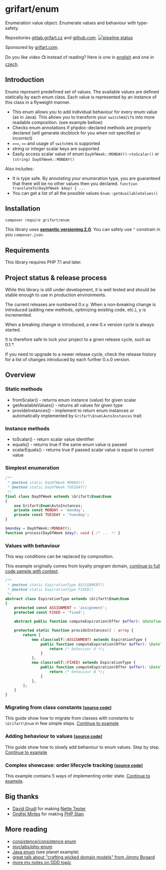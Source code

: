 # grifart/enum

Enumeration value object. Enumerate values and behaviour with type-safety.

Repositories [gitlab.grifart.cz](https://gitlab.grifart.cz/jkuchar1/grifart-enum)
and [github.com](https://github.com/grifart/enum).
[![pipeline status](https://gitlab.grifart.cz/jkuchar1/grifart-enum/badges/master/pipeline.svg)](https://gitlab.grifart.cz/jkuchar1/grifart-enum/commits/master)

Sponsored by [grifart.com](https://grifart.com).

Do you like video 📺 instead of reading? Here is one in [english](http://bit.ly/better-enum-for-php) and one in [czech](http://bit.ly/lepsi-enum-pro-php).

## Introduction

Enums represent predefined set of values. The available values are defined statically by each enum class. Each value is represented by an instance of this class in a flyweight manner.

- This enum allows you to add individual behaviour for every enum value (as in Java). This allows you to transform your `switch`es/`if`s into more readable composition. (see example bellow)
- Checks enum annotations if phpdoc-declared methods are properly declared (will generate docblock for you when not specified or incorrect)
- `===`, `==` and usage of `switch`es is supported
- string or integer scalar keys are supported
- Easily access scalar value of enum `DayOfWeek::MONDAY()->toScalar()` or `(string) DayOfWeek::MONDAY()`

Also includes:

- It is type safe. By annotating your enumeration type, you are guaranteed that there will be no other values then you declared. `function translateTo(DayOfWeek $day) { ...`
- You can get a list of all the possible values `Enum::getAvailableValues()`

## Installation

```bash
composer require grifart/enum
```

This library uses [**semantic versioning 2.0**](https://semver.org/spec/v2.0.0.html).
You can safely use `^` constrain in you `composer.json`.

## Requirements

This library requires PHP 7.1 and later.

## Project status & release process

While this library is still under development, it is well tested and should be stable enough to use in production environments.

The current releases are numbered 0.x.y. When a non-breaking change is introduced (adding new methods, optimizing existing code, etc.), y is incremented.

When a breaking change is introduced, a new 0.x version cycle is always started.

It is therefore safe to lock your project to a given release cycle, such as 0.1.*.

If you need to upgrade to a newer release cycle, check the release history for a list of changes introduced by each further 0.x.0 version.

## Overview

### Static methods

- fromScalar() - returns enum instance (value) for given scalar
- getAvailableValues() - returns all values for given type
- provideInstances() - implement to return enum instances or automatically implemented by `Grifart\Enum\AutoInstances` trait.

### Instance methods

- toScalar() - return scalar value identifier
- equals() - returns true if the same enum value is passed
- scalarEquals() - returns true if passed scalar value is equal to current value

### Simplest enumeration

```php
/**
 * @method static DayOfWeek MONDAY()
 * @method static DayOfWeek TUESDAY()
 */
final class DayOfWeek extends \Grifart\Enum\Enum
{
    use Grifart\Enum\AutoInstances;
    private const MONDAY = 'monday';
    private const TUESDAY = 'tuesday';
}

$monday = DayOfWeek::MONDAY();
function process(DayOfWeek $day): void { /* ... */ }
````

### Values with behaviour

This way conditions can be replaced by composition.

This example originally comes from loyalty program domain, [continue to full code sample with context](tests/Example/LoyaltyProgramExample/example.phpt).

```php
/**
 * @method static ExpirationType ASSIGNMENT()
 * @method static ExpirationType FIXED()
 */
abstract class ExpirationType extends \Grifart\Enum\Enum
{
	protected const ASSIGNMENT = 'assignment';
	protected const FIXED = 'fixed';

	abstract public function computeExpiration(Offer $offer): \DateTimeImmutable;

	protected static function provideInstances() : array {
		return [
			new class(self::ASSIGNMENT) extends ExpirationType {
				public function computeExpiration(Offer $offer): \DateTimeImmutable {
					return /* behaviour A */;
				}
			},
			new class(self::FIXED) extends ExpirationType {
				public function computeExpiration(Offer $offer): \DateTimeImmutable {
					return /* behaviour B */;
				}
			},
		];
	}
}
````

### Migrating from class constants <small>[[source code](tests/Example/MigratingLegacyCode/readme.md)]</small>

This guide show how to migrate from classes with constants to `\Grifart\Enum` in few simple steps. [Continue to example](tests/Example/MigratingLegacyCode/readme.md)

### Adding behaviour to values <small>[[source code](tests/Example/AddingBehaviourToEnum/readme.md)]</small>

This guide show how to slowly add behaviour to enum values. Step by step. [Continue to example](tests/Example/AddingBehaviourToEnum/readme.md)

### Complex showcase: order lifecycle tracking <small>[[source code](tests/Example/OrderState/readme.md)]</small>

This example contains 5 ways of implementing order state. [Continue to example](tests/Example/OrderState/readme.md).

## Big thanks

- [David Grudl](https://github.com/dg) for making [Nette Tester](https://github.com/nette/tester)
- [Ondřej Mirtes](https://github.com/ondrejmirtes) for making [PHP Stan](https://github.com/phpstan/phpstan).

## More reading

- [consistence/consistence enum](https://github.com/consistence/consistence/blob/master/docs/Enum/enums.md)
- [myclabs/php-enum](https://github.com/myclabs/php-enum)
- [Java enum](https://docs.oracle.com/javase/tutorial/java/javaOO/enum.html) (see planet example)
- [great talk about "crafting wicked domain models" from Jimmy Bogard](https://vimeo.com/43598193)
- [more my notes on DDD topic](https://gitlab.grifart.cz/jkuchar1/eventsourcing-cqrs-simple-app/blob/master/README.md)



